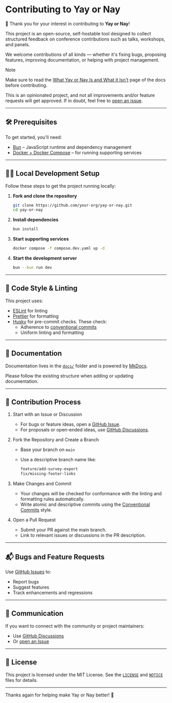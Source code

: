 # Contributing to Yay or Nay

🎉 Thank you for your interest in contributing to **Yay or Nay**!

This project is an open-source, self-hostable tool designed to collect structured feedback on conference contributions such as talks, workshops, and panels.

We welcome contributions of all kinds — whether it's fixing bugs, proposing features, improving documentation, or helping with project management.

> [!NOTE]
> Make sure to read the [What Yay or Nay Is and What it Isn't](https://docs.yay-or-nay.com/what-is-yay-or-nay) page of the docs before contributing.
>
> This is an opinionated project, and not all improvements and/or feature requests will get approved. If in doubt,
> feel free to [open an issue](https://github.com/mocdaniel/yay-or-nay/issues/new).

---

## 🛠 Prerequisites

To get started, you'll need:

- [Bun](https://bun.sh) – JavaScript runtime and dependency management
- [Docker + Docker Compose](https://docs.docker.com/compose/) – for running supporting services

---

## 🧑‍💻 Local Development Setup

Follow these steps to get the project running locally:

1. **Fork and clone the repository**

   ```bash
   git clone https://github.com/your-org/yay-or-nay.git
   cd yay-or-nay

   ```

2. **Install dependencies**

   ```bash
   bun install
   ```

3. **Start supporting services**

   ```bash
   docker compose -f compose.dev.yaml up -d
   ```

4. **Start the development server**

   ```bash
   bun --bun run dev
   ```

---

## 🧹 Code Style & Linting

This project uses:

- [ESLint](https://eslint.org) for linting
- [Prettier](https://prettier.io) for formatting
- [Husky](https://typicode.github.io/husky) for pre-commit checks. These check:
  - Adherence to [conventional commits](https://conventionalcommits.org)
  - Uniform linting and formatting

---

## 🧾 Documentation

Documentation lives in the [`docs/`](./docs/) folder and is powered by [MkDocs](https://squidfunk.github.io/mkdocs-material).

Please follow the existing structure when adding or updating documentation.

---

## 🚀 Contribution Process

1. Start with an Issue or Discussion

   - For bugs or feature ideas, open a [GitHub Issue](https://github.com/mocdaniel/yay-or-nay/issues/new).
   - For proposals or open-ended ideas, use [GitHub Discussions](https://github.com/mocdaniel/yay-or-nay/discussions).

2. Fork the Repository and Create a Branch

   - Base your branch on `main`
   - Use a descriptive branch name like:

     ```bash
     feature/add-survey-export
     fix/missing-footer-links
     ```

3. Make Changes and Commit

   - Your changes will be checked for conformance with the linting and formatting rules automatically.
   - Write atomic and descriptive commits using the [Conventional Commits](https://conventionalcommits.org) style.

4. Open a Pull Request

   - Submit your PR against the main branch.
   - Link to relevant issues or discussions in the PR description.

---

## 📬 Bugs and Feature Requests

Use [GitHub Issues](https://github.com/mocdaniel/yay-or-nay/issues/new) to:

- Report bugs
- Suggest features
- Track enhancements and regressions

---

## 💬 Communication

If you want to connect with the community or project maintainers:

- Use [GitHub Discussions](https://github.com/mocdaniel/yay-or-nay/discussions)
- Or [open an Issue](https://github.com/mocdaniel/yay-or-nay/issues/new)

---

## 📜 License

This project is licensed under the MIT License.
See the [`LICENSE`](./LICENSE) and [`NOTICE`](./NOTICE) files for details.

---

Thanks again for helping make Yay or Nay better! 💛
